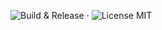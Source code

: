 ![Build & Release](https://github.com/TangoWorldWide/AmbientSounds/workflows/Build%20&%20Release/badge.svg) · ![License MIT](https://img.shields.io/badge/License-MIT-blue)
